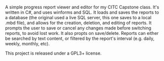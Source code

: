 A simple progress report viewer and editor for my CITC Capstone class. It's written in C#, and uses winforms and SQL.
It loads and saves the reports to a database (the original used a live SQL server, this one saves to a local .mbd file), and allows for the creation, deletion, and editing of reports.
It prompts the user to save or cancel any changes made before switching reports, to avoid lost work. It also propts on save/delete.
Reports can either be searched by text content, or filtered by the report's interval (e.g. daily, weekly, monthly, etc).




This project is released under a GPL3+ license.
